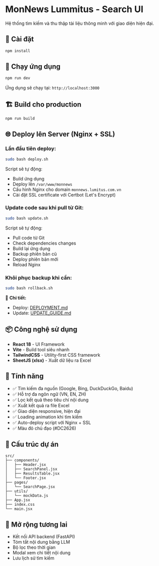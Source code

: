 # MonNews Lummitus - Search UI

Hệ thống tìm kiếm và thu thập tài liệu thông minh với giao diện hiện đại.

## 🚀 Cài đặt

```bash
npm install
```

## 🏃 Chạy ứng dụng

```bash
npm run dev
```

Ứng dụng sẽ chạy tại: `http://localhost:3000`

## 🏗️ Build cho production

```bash
npm run build
```

## 🌐 Deploy lên Server (Nginx + SSL)

### Lần đầu tiên deploy:
```bash
sudo bash deploy.sh
```

Script sẽ tự động:
- Build ứng dụng
- Deploy lên `/var/www/monnews`
- Cấu hình Nginx cho domain `monnews.lumitus.com.vn`
- Cài đặt SSL certificate với Certbot (Let's Encrypt)

### Update code sau khi pull từ Git:
```bash
sudo bash update.sh
```

Script sẽ tự động:
- Pull code từ Git
- Check dependencies changes
- Build lại ứng dụng
- Backup phiên bản cũ
- Deploy phiên bản mới
- Reload Nginx

### Khôi phục backup khi cần:
```bash
sudo bash rollback.sh
```

📖 **Chi tiết:** 
- Deploy: [DEPLOYMENT.md](DEPLOYMENT.md)
- Update: [UPDATE_GUIDE.md](UPDATE_GUIDE.md)

## 📦 Công nghệ sử dụng

- **React 18** - UI Framework
- **Vite** - Build tool siêu nhanh
- **TailwindCSS** - Utility-first CSS framework
- **SheetJS (xlsx)** - Xuất dữ liệu ra Excel

## 🎨 Tính năng

- ✅ Tìm kiếm đa nguồn (Google, Bing, DuckDuckGo, Baidu)
- ✅ Hỗ trợ đa ngôn ngữ (VN, EN, ZH)
- ✅ Lọc kết quả theo tiêu chí nội dung
- ✅ Xuất kết quả ra file Excel
- ✅ Giao diện responsive, hiện đại
- ✅ Loading animation khi tìm kiếm
- ✅ Auto-deploy script với Nginx + SSL
- ✅ Màu đỏ chủ đạo (#DC2626)

## 📁 Cấu trúc dự án

```
src/
├── components/
│   ├── Header.jsx
│   ├── SearchPanel.jsx
│   ├── ResultsTable.jsx
│   └── Footer.jsx
├── pages/
│   └── SearchPage.jsx
├── utils/
│   └── mockData.js
├── App.jsx
├── index.css
└── main.jsx
```

## 🔮 Mở rộng tương lai

- Kết nối API backend (FastAPI)
- Tóm tắt nội dung bằng LLM
- Bộ lọc theo thời gian
- Modal xem chi tiết nội dung
- Lưu lịch sử tìm kiếm

